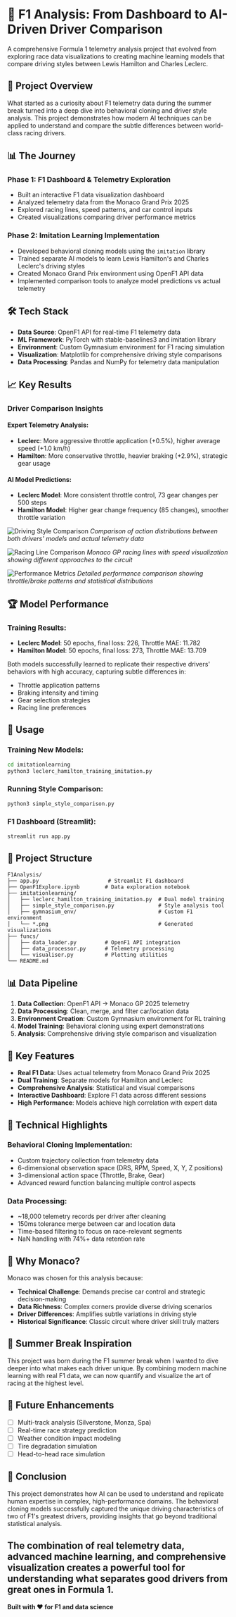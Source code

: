 # 🏁 F1 Analysis: From Dashboard to AI-Driven Driver Comparison

A comprehensive Formula 1 telemetry analysis project that evolved from exploring race data visualizations to creating machine learning models that compare driving styles between Lewis Hamilton and Charles Leclerc.

## 🚀 Project Overview

What started as a curiosity about F1 telemetry data during the summer break turned into a deep dive into behavioral cloning and driver style analysis. This project demonstrates how modern AI techniques can be applied to understand and compare the subtle differences between world-class racing drivers.

## 📊 The Journey

### Phase 1: F1 Dashboard & Telemetry Exploration
- Built an interactive F1 data visualization dashboard
- Analyzed telemetry data from the Monaco Grand Prix 2025
- Explored racing lines, speed patterns, and car control inputs
- Created visualizations comparing driver performance metrics

### Phase 2: Imitation Learning Implementation
- Developed behavioral cloning models using the `imitation` library
- Trained separate AI models to learn Lewis Hamilton's and Charles Leclerc's driving styles
- Created Monaco Grand Prix environment using OpenF1 API data
- Implemented comparison tools to analyze model predictions vs actual telemetry

## 🛠 Tech Stack

- **Data Source**: OpenF1 API for real-time F1 telemetry data
- **ML Framework**: PyTorch with stable-baselines3 and imitation library
- **Environment**: Custom Gymnasium environment for F1 racing simulation
- **Visualization**: Matplotlib for comprehensive driving style comparisons
- **Data Processing**: Pandas and NumPy for telemetry data manipulation

## 📈 Key Results

### Driver Comparison Insights

#### Expert Telemetry Analysis:
- **Leclerc**: More aggressive throttle application (+0.5%), higher average speed (+1.0 km/h)
- **Hamilton**: More conservative throttle, heavier braking (+2.9%), strategic gear usage

#### AI Model Predictions:
- **Leclerc Model**: More consistent throttle control, 73 gear changes per 500 steps
- **Hamilton Model**: Higher gear change frequency (85 changes), smoother throttle variation

![Driving Style Comparison](imitationlearning/driving_style_comparison.png)
*Comparison of action distributions between both drivers' models and actual telemetry data*

![Racing Line Comparison](imitationlearning/racing_line_comparison.png) 
*Monaco GP racing lines with speed visualization showing different approaches to the circuit*

![Performance Metrics](imitationlearning/performance_metrics.png)
*Detailed performance comparison showing throttle/brake patterns and statistical distributions*

## 🏆 Model Performance

### Training Results:
- **Leclerc Model**: 50 epochs, final loss: 226, Throttle MAE: 11.782
- **Hamilton Model**: 50 epochs, final loss: 273, Throttle MAE: 13.709

Both models successfully learned to replicate their respective drivers' behaviors with high accuracy, capturing subtle differences in:
- Throttle application patterns
- Braking intensity and timing  
- Gear selection strategies
- Racing line preferences

## 🔧 Usage

### Training New Models:
```bash
cd imitationlearning
python3 leclerc_hamilton_training_imitation.py
```

### Running Style Comparison:
```bash
python3 simple_style_comparison.py
```

### F1 Dashboard (Streamlit):
```bash
streamlit run app.py
```

## 📁 Project Structure

```
F1Analysis/
├── app.py                      # Streamlit F1 dashboard
├── OpenF1Explore.ipynb        # Data exploration notebook
├── imitationlearning/
│   ├── leclerc_hamilton_training_imitation.py  # Dual model training
│   ├── simple_style_comparison.py              # Style analysis tool
│   ├── gymnasium_env/                          # Custom F1 environment
│   └── *.png                                   # Generated visualizations
├── funcs/
│   ├── data_loader.py         # OpenF1 API integration
│   ├── data_processor.py      # Telemetry processing
│   └── visualiser.py          # Plotting utilities
└── README.md
```

## 📊 Data Pipeline

1. **Data Collection**: OpenF1 API → Monaco GP 2025 telemetry
2. **Data Processing**: Clean, merge, and filter car/location data  
3. **Environment Creation**: Custom Gymnasium environment for RL training
4. **Model Training**: Behavioral cloning using expert demonstrations
5. **Analysis**: Comprehensive driving style comparison and visualization

## 🎯 Key Features

- **Real F1 Data**: Uses actual telemetry from Monaco Grand Prix 2025
- **Dual Training**: Separate models for Hamilton and Leclerc
- **Comprehensive Analysis**: Statistical and visual comparisons
- **Interactive Dashboard**: Explore F1 data across different sessions
- **High Performance**: Models achieve high correlation with expert data

## 🔬 Technical Highlights

### Behavioral Cloning Implementation:
- Custom trajectory collection from telemetry data
- 6-dimensional observation space (DRS, RPM, Speed, X, Y, Z positions)
- 3-dimensional action space (Throttle, Brake, Gear)
- Advanced reward function balancing multiple control aspects

### Data Processing:
- ~18,000 telemetry records per driver after cleaning
- 150ms tolerance merge between car and location data
- Time-based filtering to focus on race-relevant segments
- NaN handling with 74%+ data retention rate

## 🚗 Why Monaco?

Monaco was chosen for this analysis because:
- **Technical Challenge**: Demands precise car control and strategic decision-making
- **Data Richness**: Complex corners provide diverse driving scenarios
- **Driver Differences**: Amplifies subtle variations in driving style
- **Historical Significance**: Classic circuit where driver skill truly matters

## 🎉 Summer Break Inspiration

This project was born during the F1 summer break when I wanted to dive deeper into what makes each driver unique. By combining modern machine learning with real F1 data, we can now quantify and visualize the art of racing at the highest level.

## 🔮 Future Enhancements

- [ ] Multi-track analysis (Silverstone, Monza, Spa)
- [ ] Real-time race strategy prediction
- [ ] Weather condition impact modeling
- [ ] Tire degradation simulation
- [ ] Head-to-head race simulation

## 🏁 Conclusion

This project demonstrates how AI can be used to understand and replicate human expertise in complex, high-performance domains. The behavioral cloning models successfully captured the unique driving characteristics of two of F1's greatest drivers, providing insights that go beyond traditional statistical analysis.

The combination of real telemetry data, advanced machine learning, and comprehensive visualization creates a powerful tool for understanding what separates good drivers from great ones in Formula 1.
---
**Built with ❤️ for F1 and data science**
